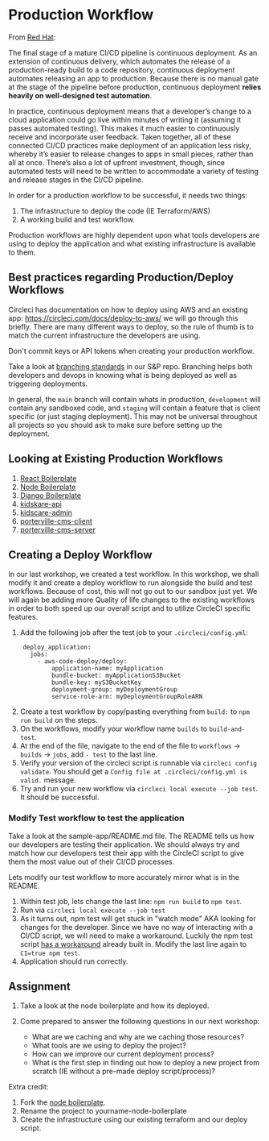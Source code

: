 # Production Workflow
From [Red Hat](https://www.redhat.com/en/topics/devops/what-is-ci-cd#continuous-deployment): 


The final stage of a mature CI/CD pipeline is continuous deployment. As an extension of continuous delivery, which automates the release of a production-ready build to a code repository, continuous deployment automates releasing an app to production. Because there is no manual gate at the stage of the pipeline before production, continuous deployment **relies heavily on well-designed test automation**.

In practice, continuous deployment means that a developer’s change to a cloud application could go live within minutes of writing it (assuming it passes automated testing). This makes it much easier to continuously receive and incorporate user feedback. Taken together, all of these connected CI/CD practices make deployment of an application less risky, whereby it’s easier to release changes to apps in small pieces, rather than all at once. There’s also a lot of upfront investment, though, since automated tests will need to be written to accommodate a variety of testing and release stages in the CI/CD pipeline.

In order for a production workflow to be successful, it needs two things:
1. The infrastructure to deploy the code (IE Terraform/AWS)
2. A working build and test workflow.

Production workflows are highly dependent upon what tools developers are using to deploy the application and what existing infrastructure is available to them.

## Best practices regarding Production/Deploy Workflows
Circleci has documentation on how to deploy using AWS and an existing app: https://circleci.com/docs/deploy-to-aws/ we will go through this briefly. There are many different ways to deploy, so the rule of thumb is to match the current infrastructure the developers are using. 

Don't commit keys or API tokens when creating your production workflow.

Take a look at [branching standards](https://github.com/Shift3/standards-and-practices/blob/main/standards/branching.md#branch-structure) in our S&P repo.
Branching helps both developers and devops in knowing what is being deployed as well as triggering deployments. 

In general, the `main` branch will contain whats in production, `development` will contain any sandboxed code, and `staging` will contain a feature that is client specific (or just staging deployment). This may not be universal throughout  all projects so you should ask to make sure before setting up the deployment.

## Looking at Existing Production Workflows
1. [React Boilerplate](https://github.com/Shift3/boilerplate-client-react)
2. [Node Boilerplate](https://github.com/Shift3/boilerplate-server-node)
3. [Django Boilerplate](https://github.com/Shift3/dj-starter)
4. [kidskare-api](https://github.com/Shift3/kidskare-api/blob/development/.circleci/config.yml)
5. [kidscare-admin](https://github.com/Shift3/kidskare-admin/blob/development/.circleci/config.yml)
6. [porterville-cms-client](https://github.com/Shift3/porterville-cms-client)
7. [porterville-cms-server](https://github.com/Shift3/porterville-cms-server)


## Creating a Deploy Workflow
In our last workshop, we created a test workflow. In this workshop, we shall modify it and create a deploy workflow to run alongside the build and test workflows. Because of cost, this will not go out to our sandbox just yet. We will again be adding more Quality of life changes to the existing workflows in order to both speed up our overall script and to utilize CircleCI specific features.

1. Add the following job after the test job to your `.circleci/config.yml`:
```
    deploy_application:
      jobs:
        - aws-code-deploy/deploy:
            application-name: myApplication
            bundle-bucket: myApplicationS3Bucket
            bundle-key: myS3BucketKey
            deployment-group: myDeploymentGroup
            service-role-arn: myDeploymentGroupRoleARN
```
2. Create a test workflow by copy/pasting everything from `build:` to `npm run build` on the steps.
3. On the workflows, modify your workflow name `builds` to `build-and-test`.
4. At the end of the file, navigate to the end of the file to `workflows` -> `builds` -> `jobs`, add `- test` to the last line.
5. Verify your version of the circleci script is runnable via `circleci config validate`. You should get a `Config file at .circleci/config.yml is valid.` message.
6. Try and run your new workflow via `circleci local execute --job test`. It should be successful.


### Modify Test workflow to test the application

Take a look at the sample-app/README.md file. The README tells us how our developers are testing their application. We should always try and match how our developers test their app with the CircleCI script to give them the most value out of their CI/CD processes.

Lets modify our test workflow to more accurately mirror what is in the README.

1. Within test job, lets change the last line: `npm run build` to `npm test`.
2. Run via `circleci local execute --job test`
3. As it turns out, npm test will get stuck in "watch mode" AKA looking for changes for the developer. Since we have no way of interacting with a CI/CD script, we will need to make a workaround. Luckily the npm test script [has a workaround](https://create-react-app.dev/docs/running-tests/#linux-macos-bash) already built in. Modify the last line again to `CI=true npm test`.
4. Application should run correctly.


## Assignment
1. Take a look at the node boilerplate and how its deployed.
2. Come prepared to answer the following questions in our next workshop:

   * What are we caching and why are we caching those resources?
   * What tools are we using to deploy the project?
   * How can we improve our current deployment process?
   * What is the first step in finding out how to deploy a new project from scratch (IE without a pre-made deploy script/process)?

Extra credit:
1. Fork the [node boilerplate](https://github.com/Shift3/boilerplate-server-node).
2. Rename the project to yourname-node-boilerplate
3. Create the infrastructure using our existing terraform and our deploy script.
